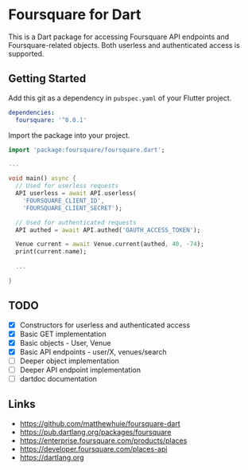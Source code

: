 # Foursquare for Dart 
This is a Dart package for accessing Foursquare API endpoints and Foursquare-related objects. Both userless and authenticated access is supported.

## Getting Started
Add this git as a dependency in `pubspec.yaml` of your Flutter project.
```yaml
dependencies:
  foursquare: '^0.0.1'
```

Import the package into your project.
```dart
import 'package:foursquare/foursquare.dart';

...

void main() async {
  // Used for userless requests
  API userless = await API.userless(
    'FOURSQUARE_CLIENT_ID', 
    'FOURSQUARE_CLIENT_SECRET');

  // Used for authenticated requests
  API authed = await API.authed('OAUTH_ACCESS_TOKEN');

  Venue current = await Venue.current(authed, 40, -74);
  print(current.name);
  
  ...

}
```

## TODO
- [x] Constructors for userless and authenticated access
- [x] Basic GET implementation
- [x] Basic objects - User, Venue
- [x] Basic API endpoints - user/X, venues/search
- [ ] Deeper object implementation
- [ ] Deeper API endpoint implementation
- [ ] dartdoc documentation

## Links
- https://github.com/matthewhuie/foursquare-dart
- https://pub.dartlang.org/packages/foursquare
- https://enterprise.foursquare.com/products/places
- https://developer.foursquare.com/places-api
- https://dartlang.org
